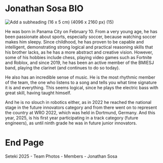 # Jonathan Sosa BIO

![Add a subheading (16 x 5 cm) (4096 x 2160 px) (15)](https://github.com/user-attachments/assets/8356ce44-3959-41c0-9d6e-48e00afaef7a)

He was born in Panama City on February 10. From a very young age, he has been passionate about sports, especially soccer, because watching soccer makes him sleepy. Since childhood, he has proven to be capable and intelligent, demonstrating strong logical and practical reasoning skills that his brother lacks, as he has a more abstract and creative vision. However, some of his hobbies include chess, playing video games such as Fortnite and Roblox, and since 2019, he has been an active member of the BMIESJ band, playing the clarinet (and continues to do so today).

He also has an incredible sense of music. He is the most rhythmic member of the team, the one who listens to a song and tells you what time signature it is and everything. This seems logical, since he plays the electric bass with great skill, having taught himself.

And he is no slouch in robotics either, as in 2022 he reached the national stage in the future innovators category and from there went on to represent the country at WRO 2022, which was held in Dortmund, Germany. And this year, 2025, is his first year participating in a track category (future engineers), as until ninth grade he was in future junior innovators.


# End Page
Seteki 2025 - Team Photos - Members - Jonathan Sosa
